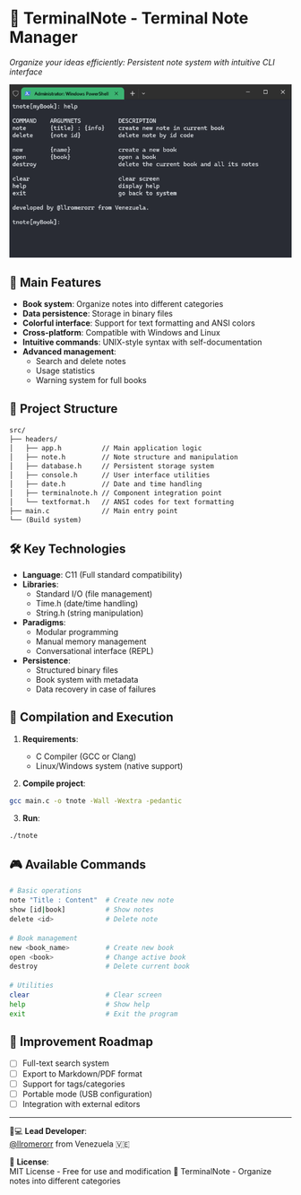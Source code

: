 # 📖 TerminalNote - Terminal Note Manager  
*Organize your ideas efficiently: Persistent note system with intuitive CLI interface*

![Application Demo](https://raw.githubusercontent.com/llromerorr/TerminalNote/refs/heads/master/resource/preview.gif)

## 🚀 Main Features
- **Book system**: Organize notes into different categories
- **Data persistence**: Storage in binary files
- **Colorful interface**: Support for text formatting and ANSI colors
- **Cross-platform**: Compatible with Windows and Linux
- **Intuitive commands**: UNIX-style syntax with self-documentation
- **Advanced management**:
  - Search and delete notes
  - Usage statistics
  - Warning system for full books

## 🧩 Project Structure
```
src/
├── headers/
│   ├── app.h          // Main application logic
│   ├── note.h         // Note structure and manipulation
│   ├── database.h     // Persistent storage system
│   ├── console.h      // User interface utilities
│   ├── date.h         // Date and time handling
│   ├── terminalnote.h // Component integration point
│   └── textformat.h   // ANSI codes for text formatting
├── main.c             // Main entry point
└── (Build system)
```

## 🛠️ Key Technologies
- **Language**: C11 (Full standard compatibility)
- **Libraries**:
  - Standard I/O (file management)
  - Time.h (date/time handling)
  - String.h (string manipulation)
- **Paradigms**:
  - Modular programming
  - Manual memory management
  - Conversational interface (REPL)
- **Persistence**:
  - Structured binary files
  - Book system with metadata
  - Data recovery in case of failures

## 🔧 Compilation and Execution
1. **Requirements**:
   - C Compiler (GCC or Clang)
   - Linux/Windows system (native support)

2. **Compile project**:
```bash
gcc main.c -o tnote -Wall -Wextra -pedantic
```

3. **Run**:
```bash
./tnote
```

## 🎮 Available Commands
```bash
# Basic operations
note "Title : Content"  # Create new note
show [id|book]          # Show notes
delete <id>             # Delete note

# Book management
new <book_name>         # Create new book
open <book>             # Change active book
destroy                 # Delete current book

# Utilities
clear                   # Clear screen
help                    # Show help
exit                    # Exit the program
```

## 📌 Improvement Roadmap
- [ ] Full-text search system
- [ ] Export to Markdown/PDF format
- [ ] Support for tags/categories
- [ ] Portable mode (USB configuration)
- [ ] Integration with external editors

---

🧑💻 **Lead Developer**:  
[@llromerorr](https://github.com/llromerorr) from Venezuela 🇻🇪

🔐 **License**:  
MIT License - Free for use and modification 📖 TerminalNote - Organize notes into different categories